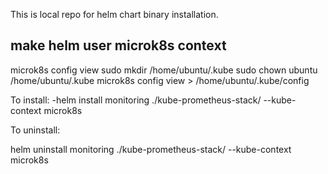 This is local repo for helm chart binary installation.


make helm user microk8s context
-
microk8s config view
sudo mkdir /home/ubuntu/.kube
sudo chown ubuntu /home/ubuntu/.kube
microk8s config view > /home/ubuntu/.kube/config

To install:
-helm install monitoring ./kube-prometheus-stack/ --kube-context microk8s

To uninstall:

helm uninstall monitoring ./kube-prometheus-stack/ --kube-context microk8s



